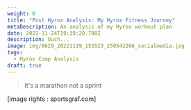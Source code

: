 ```yaml
---
weight: 0
title: "Post Hyrox Analysis: My Hyrox Fitness Journey"
metaDescription: An analysis of my Hyrox workout plan
date: 2022-11-24T19:39:29.798Z
description: Ouch...
image: img/8629_20221119_153523_259542266_socialmedia.jpg
tags:
  - Hyrox Comp Analysis
draft: true
---
```

> I﻿t's a marathon not a sprint











\[﻿image rights  : sportsgraf.com]